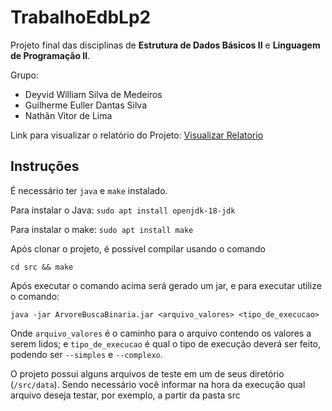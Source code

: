 # TrabalhoEdbLp2

Projeto final das disciplinas de <strong>Estrutura de Dados Básicos II</strong> e <strong>Linguagem de Programação II</strong>.

Grupo:
<ul>
  <li>Deyvid William Silva de Medeiros</li>
  <li>Guilherme Euller Dantas Silva</li>
  <li>Nathãn Vitor de Lima</li>
</ul>
  
Link para visualizar o relatório do Projeto: [Visualizar Relatorio](relatorio-projeto.pdf)

## Instruções

É necessário ter `java` e `make` instalado.

Para instalar o Java: `sudo apt install openjdk-18-jdk`

Para instalar o make: `sudo apt install make`

Após clonar o projeto, é possível compilar usando o comando

```shell
cd src && make
```

Após executar o comando acima será gerado um jar, e para executar utilize o comando:

```shell
java -jar ArvoreBuscaBinaria.jar <arquivo_valores> <tipo_de_execucao>
```

Onde `arquivo_valores` é o caminho para o arquivo contendo os valores a serem lidos; e `tipo_de_execucao` é qual o tipo de execução deverá ser feito, podendo ser `--simples` e `--complexo`.

O projeto possui alguns arquivos de teste em um de seus diretório (`/src/data`). Sendo necessário você informar na hora da execução qual arquivo deseja testar, por exemplo, a partir da pasta src




